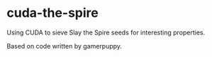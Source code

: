 # cuda-the-spire
 Using CUDA to sieve Slay the Spire seeds for interesting properties. 

Based on code written by gamerpuppy.  